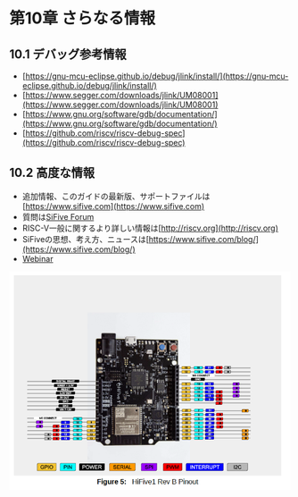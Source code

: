 # 第10章 さらなる情報

## 10.1 デバッグ参考情報

- [https://gnu-mcu-eclipse.github.io/debug/jlink/install/](https://gnu-mcu-eclipse.github.io/debug/jlink/install/)
- [https://www.segger.com/downloads/jlink/UM08001](https://www.segger.com/downloads/jlink/UM08001)
- [https://www.gnu.org/software/gdb/documentation/](https://www.gnu.org/software/gdb/documentation/)
- [https://github.com/riscv/riscv-debug-spec](https://github.com/riscv/riscv-debug-spec)

## 10.2 高度な情報

- 追加情報、このガイドの最新版、サポートファイルは[https://www.sifive.com](https://www.sifive.com)
- 質問は[SiFive Forum](http://forums.sifive.com)
- RISC-V一般に関するより詳しい情報は[http://riscv.org](http://riscv.org)
- SiFiveの思想、考え方、ニュースは[https://www.sifive.com/blog/](https://www.sifive.com/blog/)
- [Webinar](https://info.sifive.com/risc-v-webinar)

![図5 シールドピンアウト](pin.png)